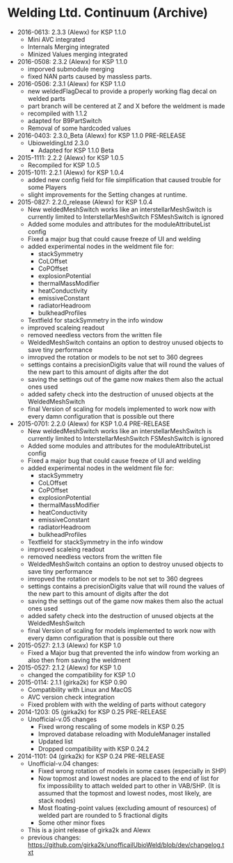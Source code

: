 # Welding Ltd. Continuum (Archive)

* 2016-0613: 2.3.3 (Alewx) for KSP 1.1.0
	+ Mini AVC integrated
	+ Internals Merging integrated
	+ Minized Values merging integrated
* 2016-0508: 2.3.2 (Alewx) for KSP 1.1.0
	+ imporved submodule merging
	+ fixed NAN parts caused by massless parts.
* 2016-0506: 2.3.1 (Alewx) for KSP 1.1.0
	+ new weldedFlagDecal to provide a properly working flag decal on welded parts
	+ part branch will be centered at Z and X before the weldment is made
	+ recompiled with 1.1.2
	+ adapted for B9PartSwitch
	+ Removal of some hardcoded values
* 2016-0403: 2.3.0_Beta (Alewx) for KSP 1.1.0 PRE-RELEASE
	+ UbioweldingLtd 2.3.0
		- Adapted for KSP 1.1.0 Beta
* 2015-1111: 2.2.2 (Alewx) for KSP 1.0.5
	+ Recompiled for KSP 1.0.5
* 2015-1011: 2.2.1 (Alewx) for KSP 1.0.4
	+ added new config field for file simplification that caused trouble for some Players
	+ slight improvements for the Setting changes at runtime.
* 2015-0827: 2.2.0_release (Alewx) for KSP 1.0.4
	+ New weldedMeshSwitch works like an interstellarMeshSwitch is currently limited to InterstellarMeshSwitch FSMeshSwitch is ignored
	+ Added some modules and attributes for the moduleAttributeList config
	+ Fixed a major bug that could cause freeze of UI and welding
	+ added experimental nodes in the weldment file for:
		- stackSymmetry
		- CoLOffset
		- CoPOffset
		- explosionPotential
		- thermalMassModifier
		- heatConductivity
		- emissiveConstant
		- radiatorHeadroom
		- bulkheadProfiles
	+ Textfield for stackSymmetry in the info window
	+ improved scaleing readout
	+ removed needless vectors from the written file
	+ WeldedMeshSwitch contains an option to destroy unused objects to save tiny performance
	+ imropved the rotation or models to be not set to 360 degrees
	+ settings contains a precisionDigits value that will round the values of the new part to this amount of digits after the dot
	+ saving the settings out of the game now makes them also the actual ones used
	+ added safety check into the destruction of unused objects at the WeldedMeshSwitch
	+ final Version of scaling for models implemented to work now with every damn configuration that is possible out there
* 2015-0701: 2.2.0 (Alewx) for KSP 1.0.4 PRE-RELEASE
	+ New weldedMeshSwitch works like an interstellarMeshSwitch is currently limited to InterstellarMeshSwitch FSMeshSwitch is ignored
	+ Added some modules and attributes for the moduleAttributeList config
	+ Fixed a major bug that could cause freeze of UI and welding
	+ added experimental nodes in the weldment file for:
		- stackSymmetry
		- CoLOffset
		- CoPOffset
		- explosionPotential
		- thermalMassModifier
		- heatConductivity
		- emissiveConstant
		- radiatorHeadroom
		- bulkheadProfiles
	+ Textfield for stackSymmetry in the info window
	+ improved scaleing readout
	+ removed needless vectors from the written file
	+ WeldedMeshSwitch contains an option to destroy unused objects to save tiny performance
	+ imropved the rotation or models to be not set to 360 degrees
	+ settings contains a precisionDigits value that will round the values of the new part to this amount of digits after the dot
	+ saving the settings out of the game now makes them also the actual ones used
	+ added safety check into the destruction of unused objects at the WeldedMeshSwitch
	+ final Version of scaling for models implemented to work now with every damn configuration that is possible out there
* 2015-0527: 2.1.3 (Alewx) for KSP 1.0
	+ Fixed a Major bug that prevented the info window from working an also then from saving the weldment
* 2015-0527: 2.1.2 (Alewx) for KSP 1.0
	+ changed the compatibility for KSP 1.0
* 2015-0114: 2.1.1 (girka2k) for KSP 0.90
	+ Compatibility with Linux and MacOS
	+ AVC version check integration
	+ Fixed problem with with the welding of parts without category
* 2014-1203: 05 (girka2k) for KSP 0.25 PRE-RELEASE
	+ Unofficial-v.05 changes
		- Fixed wrong rescaling of some models in KSP 0.25
		- Improved database reloading with ModuleManager installed
		- Updated <ModulesToIgnore> list
		- Dropped compatibility with KSP 0.24.2
* 2014-1101: 04 (girka2k) for KSP 0.24 PRE-RELEASE
	+ Unofficial-v.04 changes:
		- Fixed wrong rotation of models in some cases (especially in SHP)
		- Now topmost and lowest nodes are placed to the end of list for fix impossibility to attach welded part to other in VAB/SHP. (It is assumed that the topmost and lowest nodes, most likely, are stack nodes)
		- Most floating-point values (excluding amount of resources) of welded part are rounded to 5 fractional digits
		- Some other minor fixes
	+ This is a joint release of girka2k and Alewx
	+ previous changes: https://github.com/girka2k/unofficailUbioWeld/blob/dev/changelog.txt
